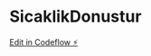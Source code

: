# SicaklikDonustur

[Edit in Codeflow ⚡️](https://stackblitz.com/~/github.com/halimeekucukk/SicaklikDonustur)